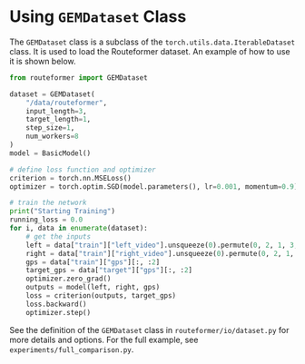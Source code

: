 # Using `GEMDataset` Class

The `GEMDataset` class is a subclass of the `torch.utils.data.IterableDataset` class. It is used to load the Routeformer dataset. An example of how to use it is shown below.

```python
from routeformer import GEMDataset

dataset = GEMDataset(
    "/data/routeformer",
    input_length=3,
    target_length=1,
    step_size=1,
    num_workers=8
)
model = BasicModel()

# define loss function and optimizer
criterion = torch.nn.MSELoss()
optimizer = torch.optim.SGD(model.parameters(), lr=0.001, momentum=0.9)

# train the network
print("Starting Training")
running_loss = 0.0
for i, data in enumerate(dataset):
    # get the inputs
    left = data["train"]["left_video"].unsqueeze(0).permute(0, 2, 1, 3, 4)
    right = data["train"]["right_video"].unsqueeze(0).permute(0, 2, 1, 3, 4)
    gps = data["train"]["gps"][:, :2]
    target_gps = data["target"]["gps"][:, :2]
    optimizer.zero_grad()
    outputs = model(left, right, gps)
    loss = criterion(outputs, target_gps)
    loss.backward()
    optimizer.step()
```

See the definition of the `GEMDataset` class in `routeformer/io/dataset.py` for more details and options. For the full example, see `experiments/full_comparison.py`.
